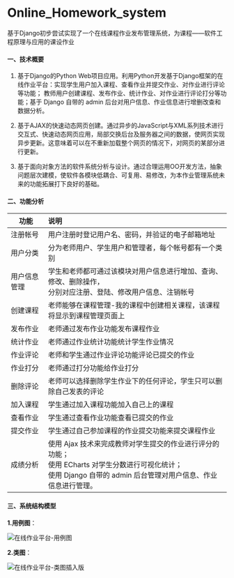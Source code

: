 # Online_Homework_system

基于Django初步尝试实现了一个在线课程作业发布管理系统，为课程——软件工程原理与应用的课设作业

#### 一、技术概要

1. 基于Django的Python Web项目应用。利用Python开发基于Django框架的在线作业平台：实现学生用户加入课程、查看作业并提交作业、对作业进行评论等功能； 教师用户创建课程、发布作业、统计作业、对作业进行评论打分等功能；基于 Django 自带的 admin 后台对用户信息、作业信息进行增删改查和数据分析。

2. 基于AJAX的快速动态网页创建。通过异步的JavaScript与XML系列技术进行交互式、快速动态网页应用，局部交换后台及服务器之间的数据，使网页实现异步更新。这意味着可以在不重新加载整个网页的情况下，对网页的某部分进行更新。

3. 基于面向对象方法的软件系统分析与设计。通过合理运用OO开发方法，抽象问题层次建模，使软件各模块低耦合、可复用、易修改，为本作业管理系统未来的功能拓展打下良好的基础。

#### 二、功能分析

| 功能         | 说明                                                         |
| ------------ | :----------------------------------------------------------- |
| 注册帐号     | 用户注册时登记用户名、密码，并验证的电子邮箱地址             |
| 用户分类     | 分为老师用户、学生用户和管理者，每个帐号都有一个类别         |
| 用户信息管理 | 学生和老师都可通过该模块对用户信息进行增加、查询、修改、删除操作，<br/>分别对应注册、登陆、修改用户信息、注销帐号 |
| 创建课程     | 老师能够在课程管理-我的课程中创建相关课程，该课程将显示到课程管理页面上 |
| 发布作业     | 老师通过发布作业功能发布课程作业                             |
| 统计作业     | 老师通过作业统计功能统计学生作业情况                         |
| 作业评论     | 老师和学生通过作业评论功能评论已提交的作业                   |
| 作业打分     | 老师通过打分功能给作业打分                                   |
| 删除评论     | 老师可以选择删除学生作业下的任何评论，学生只可以删除自己发表的评论 |
| 加入课程     | 学生通过加入课程功能加入自己上的课程                         |
| 查看作业     | 学生通过查看作业功能查看已提交的作业                         |
| 提交作业     | 学生通过自己参加课程的作业提交功能来提交课程作业             |
| 成绩分析     | 使用 Ajax 技术来完成教师对学生提交的作业进行评分的功能；<br/>  使用 ECharts 对学生分数进行可视化统计；<br/>  使用 Django 自带的 admin 后台管理对用户信息、作业信息进行管理。 |

#### 三、系统结构模型

**1.用例图**：

![在线作业平台-用例图](https://i.loli.net/2021/02/10/Sd8VIA1iDvFfmTn.png)

**2.类图**：

![在线作业平台-类图插入版](https://i.loli.net/2021/02/10/nysN5Uh3Y68CbBm.png)


